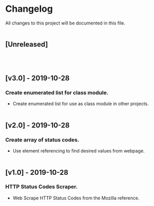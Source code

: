 # Changelog
All  changes to this project will be documented in this file.
<br/><br/>

## [Unreleased]
<br/><br/>


## [v3.0] - 2019-10-28
### Create enumerated list for class module.
- Create enumerated list for use as class module in other projects.
<br/><br/>


## [v2.0] - 2019-10-28
### Create array of status codes.
- Use element referencing to find desired values from webpage.
<br/><br/>


## [v1.0] - 2019-10-28
### HTTP Status Codes Scraper.
- Web Scrape HTTP Status Codes from the Mozilla reference.
<br/><br/>